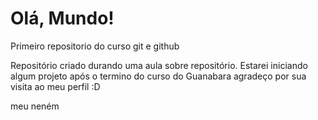 # Olá, Mundo!
 Primeiro repositorio do curso git e github

 Repositório criado durando uma aula sobre repositório.
 Estarei iniciando algum projeto após o termino do curso do Guanabara
 agradeço por sua visita ao meu perfil :D

 meu neném